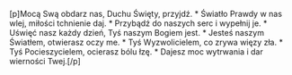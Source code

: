 [p]Mocą Swą obdarz nas, Duchu Święty, przyjdź. * Światło Prawdy w nas wlej, miłości tchnienie daj. * Przybądź do naszych serc i wypełnij je. * Uświęć nasz każdy dzień, Tyś naszym Bogiem jest. * Jesteś naszym Światłem, otwierasz oczy me. * Tyś Wyzwolicielem, co zrywa więzy zła. * Tyś Pocieszycielem, ocierasz bólu łzę. * Dajesz moc wytrwania i dar wierności Twej.[/p]